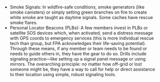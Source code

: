 - Smoke Signals: In wildfire-safe conditions, smoke generators (like smoke canisters) or simply setting green branches on fire to create white smoke are taught as daytime signals. Some caches have rescue smoke flares.  
- Personal Locator Beacons (PLBs): A few members invest in PLBs or satellite SOS devices which, when activated, send a distress message with GPS coords to emergency services (this is more individual rescue tech than group, but FPA acknowledges their life-saving potential).
Through these means, if any member or team needs to be found or needs to guide others in, they have the gear to do so. Drills include signaling practice—like setting up a signal panel message or using mirrors. The overarching principle: no matter how off-grid or lost someone might be, they have a way to call for help or direct assistance to their location using simple, robust signaling tools.